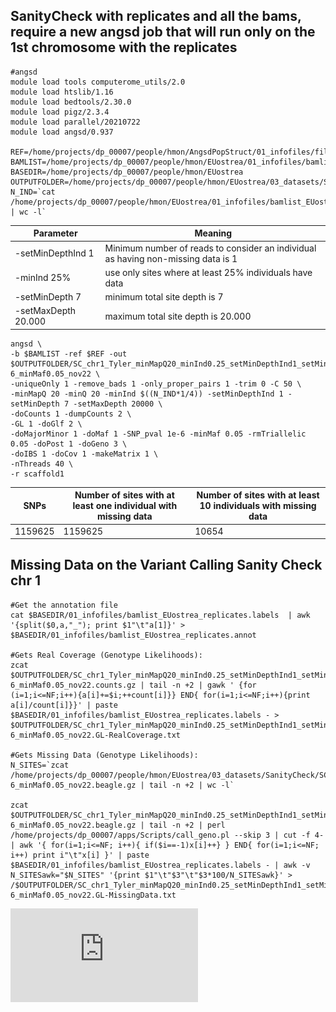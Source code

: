 ## SanityCheck with replicates and all the bams, require a new angsd job that will run only on the 1st chromosome with the replicates 


    #angsd
    module load tools computerome_utils/2.0
    module load htslib/1.16
    module load bedtools/2.30.0
    module load pigz/2.3.4
    module load parallel/20210722
    module load angsd/0.937

    REF=/home/projects/dp_00007/people/hmon/AngsdPopStruct/01_infofiles/fileOegenome10scaffoldC3G.fasta
    BAMLIST=/home/projects/dp_00007/people/hmon/EUostrea/01_infofiles/bamlist_EUostrea_replicates.txt
    BASEDIR=/home/projects/dp_00007/people/hmon/EUostrea
    OUTPUTFOLDER=/home/projects/dp_00007/people/hmon/EUostrea/03_datasets/SanityCheck
    N_IND=`cat /home/projects/dp_00007/people/hmon/EUostrea/01_infofiles/bamlist_EUostrea_replicates.txt | wc -l`

Parameter | Meaning |
--- | --- |
-setMinDepthInd 1 | Minimum number of reads to consider an individual as having non-missing data is 1 |
-minInd 25% | use only sites where at least 25% individuals have data |
-setMinDepth 7 | minimum total site depth is 7  |
-setMaxDepth 20.000 | maximum total site depth is 20.000|

    angsd \
    -b $BAMLIST -ref $REF -out $OUTPUTFOLDER/SC_chr1_Tyler_minMapQ20_minInd0.25_setMinDepthInd1_setMinDepth7_rmTriallelic0.05minMaf0.05__setMaxDepth20000_SNPpval1e-6_minMaf0.05_nov22 \
    -uniqueOnly 1 -remove_bads 1 -only_proper_pairs 1 -trim 0 -C 50 \
    -minMapQ 20 -minQ 20 -minInd $((N_IND*1/4)) -setMinDepthInd 1 -setMinDepth 7 -setMaxDepth 20000 \
    -doCounts 1 -dumpCounts 2 \
    -GL 1 -doGlf 2 \
    -doMajorMinor 1 -doMaf 1 -SNP_pval 1e-6 -minMaf 0.05 -rmTriallelic 0.05 -doPost 1 -doGeno 3 \
    -doIBS 1 -doCov 1 -makeMatrix 1 \
    -nThreads 40 \
    -r scaffold1

SNPs |  Number of sites with at least one individual with missing data | Number of sites with at least 10 individuals with missing data |
--- | --- | --- |
1159625 | 1159625 | 10654 |


## Missing Data on the Variant Calling Sanity Check chr 1
    #Get the annotation file 
    cat $BASEDIR/01_infofiles/bamlist_EUostrea_replicates.labels  | awk '{split($0,a,"_"); print $1"\t"a[1]}' > $BASEDIR/01_infofiles/bamlist_EUostrea_replicates.annot

    #Gets Real Coverage (Genotype Likelihoods):
    zcat $OUTPUTFOLDER/SC_chr1_Tyler_minMapQ20_minInd0.25_setMinDepthInd1_setMinDepth7_rmTriallelic0.05minMaf0.05__setMaxDepth20000_SNPpval1e-6_minMaf0.05_nov22.counts.gz | tail -n +2 | gawk ' {for (i=1;i<=NF;i++){a[i]+=$i;++count[i]}} END{ for(i=1;i<=NF;i++){print a[i]/count[i]}}' | paste $BASEDIR/01_infofiles/bamlist_EUostrea_replicates.labels - > $OUTPUTFOLDER/SC_chr1_Tyler_minMapQ20_minInd0.25_setMinDepthInd1_setMinDepth7_rmTriallelic0.05minMaf0.05__setMaxDepth20000_SNPpval1e-6_minMaf0.05_nov22.GL-RealCoverage.txt

    #Gets Missing Data (Genotype Likelihoods):
    N_SITES=`zcat /home/projects/dp_00007/people/hmon/EUostrea/03_datasets/SanityCheck/SC_chr1_Tyler_minMapQ20_minInd0.25_setMinDepthInd1_setMinDepth7_rmTriallelic0.05minMaf0.05__setMaxDepth20000_SNPpval1e-6_minMaf0.05_nov22.beagle.gz | tail -n +2 | wc -l`

    zcat $OUTPUTFOLDER/SC_chr1_Tyler_minMapQ20_minInd0.25_setMinDepthInd1_setMinDepth7_rmTriallelic0.05minMaf0.05__setMaxDepth20000_SNPpval1e-6_minMaf0.05_nov22.beagle.gz | tail -n +2 | perl /home/projects/dp_00007/apps/Scripts/call_geno.pl --skip 3 | cut -f 4- | awk '{ for(i=1;i<=NF; i++){ if($i==-1)x[i]++} } END{ for(i=1;i<=NF; i++) print i"\t"x[i] }' | paste $BASEDIR/01_infofiles/bamlist_EUostrea_replicates.labels - | awk -v N_SITESawk="$N_SITES" '{print $1"\t"$3"\t"$3*100/N_SITESawk}' > /$OUTPUTFOLDER/SC_chr1_Tyler_minMapQ20_minInd0.25_setMinDepthInd1_setMinDepth7_rmTriallelic0.05minMaf0.05__setMaxDepth20000_SNPpval1e-6_minMaf0.05_nov22.GL-MissingData.txt

![plot](https://github.com/HomereAMK/EUostrea/blob/main/Figures/SanityCheck/DendroIbsMat_SC_chr1_Tyler_minMapQ20_minInd0.25_setMinDepthInd1_setMinDepth7_rmTriallelic0.05minMaf0.05__setMaxDepth20000_SNPpval1e-6_minMaf0.05_nov22.pdf)


